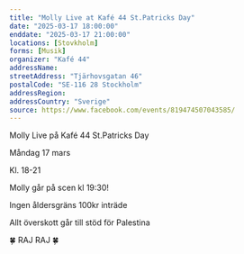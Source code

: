 ```yaml
---
title: "Molly Live at Kafé 44 St.Patricks Day"
date: "2025-03-17 18:00:00"
enddate: "2025-03-17 21:00:00"
locations: [Stovkholm]
forms: [Musik]
organizer: "Kafé 44"
addressName: 
streetAddress: "Tjärhovsgatan 46"
postalCode: "SE-116 28 Stockholm"
addressRegion:
addressCountry: "Sverige"
source: https://www.facebook.com/events/819474507043585/
---
```

Molly Live på Kafé 44 St.Patricks Day

Måndag 17 mars 

Kl. 18-21 

Molly går på scen kl 19:30! 

Ingen åldersgräns
100kr inträde 

Allt överskott går till stöd för Palestina


🍀 RAJ RAJ 🍀
